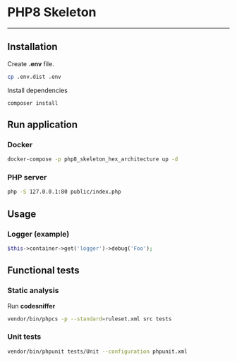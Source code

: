 # PHP8 Skeleton 

___

## Installation

Create __.env__ file.

```bash
cp .env.dist .env
```

Install dependencies

```
composer install
```

## Run application

### Docker

```bash 
docker-compose -p php8_skeleton_hex_architecture up -d
```

### PHP server

```bash
php -S 127.0.0.1:80 public/index.php
```
## Usage

### Logger (example)

```php 
$this->container->get('logger')->debug('Foo');
```

## Functional tests

### Static analysis

Run __codesniffer__

```bash
vendor/bin/phpcs -p --standard=ruleset.xml src tests
```

### Unit tests

```bash
vendor/bin/phpunit tests/Unit --configuration phpunit.xml
```